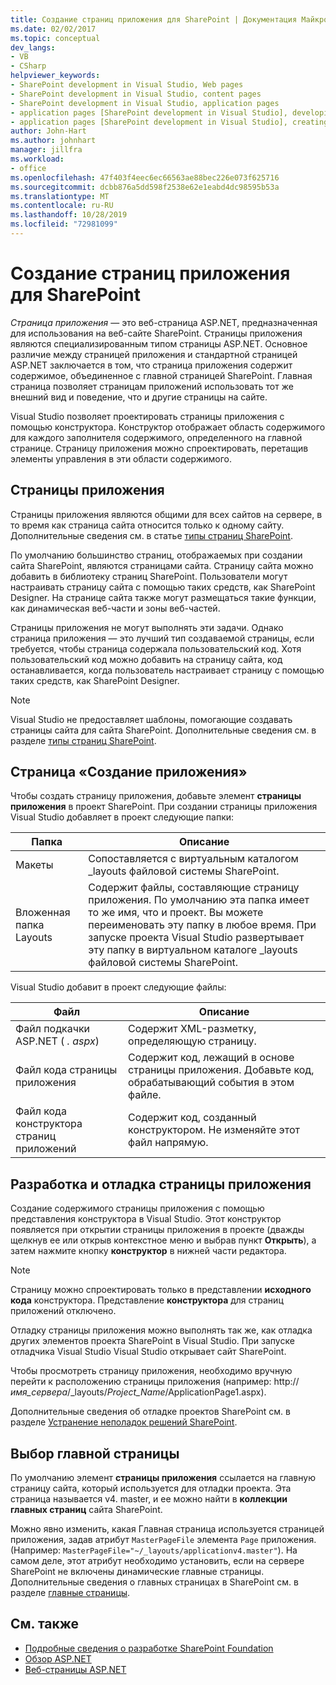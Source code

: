 ```yaml
---
title: Создание страниц приложения для SharePoint | Документация Майкрософт
ms.date: 02/02/2017
ms.topic: conceptual
dev_langs:
- VB
- CSharp
helpviewer_keywords:
- SharePoint development in Visual Studio, Web pages
- SharePoint development in Visual Studio, content pages
- SharePoint development in Visual Studio, application pages
- application pages [SharePoint development in Visual Studio], developing
- application pages [SharePoint development in Visual Studio], creating
author: John-Hart
ms.author: johnhart
manager: jillfra
ms.workload:
- office
ms.openlocfilehash: 47f403f4eec6ec66563ae88bec226e073f625716
ms.sourcegitcommit: dcbb876a5dd598f2538e62e1eabd4dc98595b53a
ms.translationtype: MT
ms.contentlocale: ru-RU
ms.lasthandoff: 10/28/2019
ms.locfileid: "72981099"
---
```

# <a name="create-application-pages-for-sharepoint"></a>Создание страниц приложения для SharePoint
  *Страница приложения* — это веб-страница ASP.NET, предназначенная для использования на веб-сайте SharePoint. Страницы приложения являются специализированным типом страницы ASP.NET. Основное различие между страницей приложения и стандартной страницей ASP.NET заключается в том, что страница приложения содержит содержимое, объединенное с главной страницей SharePoint. Главная страница позволяет страницам приложений использовать тот же внешний вид и поведение, что и другие страницы на сайте.

 Visual Studio позволяет проектировать страницы приложения с помощью конструктора. Конструктор отображает область содержимого для каждого заполнителя содержимого, определенного на главной странице. Страницу приложения можно спроектировать, перетащив элементы управления в эти области содержимого.

## <a name="application-pages"></a>Страницы приложения
 Страницы приложения являются общими для всех сайтов на сервере, в то время как страница сайта относится только к одному сайту. Дополнительные сведения см. в статье [типы страниц SharePoint](/previous-versions/office/developer/sharepoint-2010/aa979592(v=office.14)).

 По умолчанию большинство страниц, отображаемых при создании сайта SharePoint, являются страницами сайта. Страницу сайта можно добавить в библиотеку страниц SharePoint. Пользователи могут настраивать страницу сайта с помощью таких средств, как SharePoint Designer. На странице сайта также могут размещаться такие функции, как динамическая веб-части и зоны веб-частей.

 Страницы приложения не могут выполнять эти задачи. Однако страница приложения — это лучший тип создаваемой страницы, если требуется, чтобы страница содержала пользовательский код. Хотя пользовательский код можно добавить на страницу сайта, код останавливается, когда пользователь настраивает страницу с помощью таких средств, как SharePoint Designer.

> [!NOTE]
> Visual Studio не предоставляет шаблоны, помогающие создавать страницы сайта для сайта SharePoint. Дополнительные сведения см. в разделе [типы страниц SharePoint](/previous-versions/office/developer/sharepoint-2010/aa979592(v=office.14)).

## <a name="create-an-application-page"></a>Страница «Создание приложения»
 Чтобы создать страницу приложения, добавьте элемент **страницы приложения** в проект SharePoint. При создании страницы приложения Visual Studio добавляет в проект следующие папки:

|Папка|Описание|
|------------|-----------------|
|Макеты|Сопоставляется с виртуальным каталогом _layouts файловой системы SharePoint.|
|Вложенная папка Layouts|Содержит файлы, составляющие страницу приложения. По умолчанию эта папка имеет то же имя, что и проект. Вы можете переименовать эту папку в любое время. При запуске проекта Visual Studio развертывает эту папку в виртуальном каталоге _layouts файловой системы SharePoint.|

 Visual Studio добавит в проект следующие файлы:

|Файл|Описание|
|----------|-----------------|
|Файл подкачки ASP.NET ( *. aspx*)|Содержит XML-разметку, определяющую страницу.|
|Файл кода страницы приложения|Содержит код, лежащий в основе страницы приложения. Добавьте код, обрабатывающий события в этом файле.|
|Файл кода конструктора страниц приложений|Содержит код, созданный конструктором. Не изменяйте этот файл напрямую.|

## <a name="design-and-debug-an-application-page"></a>Разработка и отладка страницы приложения
 Создание содержимого страницы приложения с помощью представления конструктора в Visual Studio. Этот конструктор появляется при открытии страницы приложения в проекте (дважды щелкнув ее или открыв контекстное меню и выбрав пункт **Открыть**), а затем нажмите кнопку **конструктор** в нижней части редактора.

> [!NOTE]
> Страницу можно спроектировать только в представлении **исходного кода** конструктора. Представление **конструктора** для страниц приложений отключено.

 Отладку страницы приложения можно выполнять так же, как отладка других элементов проекта SharePoint в Visual Studio. При запуске отладчика Visual Studio Visual Studio открывает сайт SharePoint.

 Чтобы просмотреть страницу приложения, необходимо вручную перейти к расположению страницы приложения (например: http://<em>имя_сервера</em>/_layouts/*Project_Name*/ApplicationPage1.aspx).

 Дополнительные сведения об отладке проектов SharePoint см. в разделе [Устранение неполадок решений SharePoint](../sharepoint/troubleshooting-sharepoint-solutions.md).

## <a name="choose-a-master-page"></a>Выбор главной страницы
 По умолчанию элемент **страницы приложения** ссылается на главную страницу сайта, который используется для отладки проекта. Эта страница называется v4. master, и ее можно найти в **коллекции главных страниц** сайта SharePoint.

 Можно явно изменить, какая Главная страница используется страницей приложения, задав атрибут `MasterPageFile` элемента `Page` приложения. (Например: `MasterPageFile="~/_layouts/applicationv4.master"`). На самом деле, этот атрибут необходимо установить, если на сервере SharePoint не включены динамические главные страницы. Дополнительные сведения о главных страницах в SharePoint см. в разделе [главные страницы](/previous-versions/office/developer/sharepoint-2010/ms443795(v=office.14)).

## <a name="see-also"></a>См. также
- [Подробные сведения о разработке SharePoint Foundation](/previous-versions/office/developer/sharepoint-2010/ee539092(v=office.14))
- [Обзор ASP.NET](/aspnet/overview)
- [Веб-страницы ASP.NET](/aspnet/web-pages/index)
